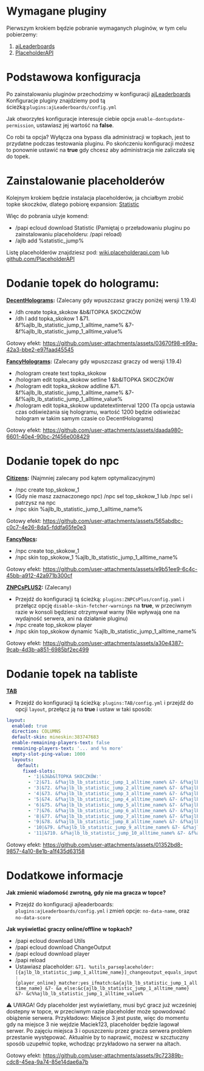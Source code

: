 # Wymagane pluginy

Pierwszym krokiem będzie pobranie wymaganych pluginów, w tym celu pobierzemy:
1. [ajLeaderboards](https://modrinth.com/plugin/ajleaderboards/versions)
2. [PlaceholderAPI](https://hangar.papermc.io/HelpChat/PlaceholderAPI/versions)

# Podstawowa konfiguracja 

Po zainstalowaniu pluginów przechodzimy w konfiguracji [ajLeaderboards](https://modrinth.com/plugin/ajleaderboards/versions)
Konfiguracje pluginy znajdziemy pod tą ścieżką:``plugins:ajLeaderboards/config.yml``

Jak otworzyłeś konfiguracje interesuje ciebie opcja ``enable-dontupdate-permission``, ustawiasz jej wartość na **false**.

Co robi ta opcja? Wyłącza ona bypass dla administracji w topkach, jest to przydatne podczas testowania pluginu. Po skończeniu konfiguracji możesz to ponownie ustawić na **true** gdy chcesz aby administracja nie zaliczała się do topek.

# Zainstalowanie placeholderów

Kolejnym krokiem będzie instalacja placeholderów, ja chciałbym zrobić topke skoczków, dlatego pobiorę expansion: [Statistic](https://api.extendedclip.com/expansions/statistic/)

Więc do pobrania użyje komend:
- /papi ecloud download Statistic (Pamiętaj o przeładowaniu pluginu po zainstalowaniu placeholderu: /papi reload)
- /ajlb add %statistic_jump%

Listę placeholderów znajdziesz pod: [wiki.placeholderapi.com](https://wiki.placeholderapi.com/users/placeholder-list/) lub [github.com/PlaceholderAPI](https://github.com/PlaceholderAPI/PlaceholderAPI/wiki/Placeholders)

# Dodanie topek do hologramu:

**[DecentHolograms](https://modrinth.com/plugin/decentholograms):** (Zalecany gdy wpuszczasz graczy poniżej wersji 1.19.4)

- /dh create topka_skokow &b&lTOPKA SKOCZKÓW
- /dh l add topka_skokow 1 &71. &f%ajlb_lb_statistic_jump_1_alltime_name% &7- &f%ajlb_lb_statistic_jump_1_alltime_value%

Gotowy efekt: https://github.com/user-attachments/assets/03670f98-e99a-42a3-bbe2-e97faad45545

**[FancyHolograms](https://modrinth.com/plugin/fancyholograms):** (Zalecany gdy wpuszczasz graczy od wersji 1.19.4)

- /hologram create text topka_skokow
- /hologram edit topka_skokow setline 1 &b&lTOPKA SKOCZKÓW
- /hologram edit topka_skokow addline &71. &f%ajlb_lb_statistic_jump_1_alltime_name% &7- &f%ajlb_lb_statistic_jump_1_alltime_value%
- /hologram edit topka_skokow updatetextinterval 1200 (Ta opcja ustawia czas odświeżania się hologramu, wartość 1200 będzie odświeżać hologram w takim samym czasie co DecentHolograms)

Gotowy efekt: https://github.com/user-attachments/assets/daada980-6601-40e4-90bc-2f456e008429

# Dodanie topek do npc

**[Citizens](https://ci.citizensnpcs.co/job/citizens2/):** (Najmniej zalecany pod kątem optymalizacyjnym)

- /npc create top_skokow_1
- (Gdy nie masz zaznaczonego npc) /npc sel top_skokow_1 lub /npc sel i patrzysz na npc
- /npc skin %ajlb_lb_statistic_jump_1_alltime_name%

Gotowy efekt: https://github.com/user-attachments/assets/565abdbc-c0c7-4e26-8da5-fddfa65fe0e3

**[FancyNpcs](https://modrinth.com/plugin/fancynpcs):**

- /npc create top_skokow_1
- /npc skin top_skokow_1 %ajlb_lb_statistic_jump_1_alltime_name%

Gotowy efekt: https://github.com/user-attachments/assets/e9b51ee9-6c4c-45bb-a912-42a971b300cf

**[ZNPCsPLUS2](https://modrinth.com/plugin/znpcsplus):** (Zalecany) 

- Przejdź do konfiguracji tą ścieżką: ``plugins:ZNPCsPlus/config.yaml`` i przełącz opcję ``disable-skin-fetcher-warnings`` na **true**, w przeciwnym razie w konsoli będziesz otrzymywał warny (Nie wpływają one na wydajność serwera, ani na działanie pluginu)
- /npc create top_skokow player
- /npc skin top_skokow dynamic %ajlb_lb_statistic_jump_1_alltime_name% 

Gotowy efekt: https://github.com/user-attachments/assets/a30e4387-9cab-4d3b-a851-6985bf2ec499

# Dodanie topek na tabliste

**[TAB](https://modrinth.com/plugin/tab-was-taken)**

- Przejdź do konfiguracji tą ścieżką: ``plugins:TAB/config.yml`` i przejdź do opcji ``layout``, przełącz ją na **true** i ustaw w taki sposób:

```yml
layout:
  enabled: true
  direction: COLUMNS
  default-skin: mineskin:383747683
  enable-remaining-players-text: false
  remaining-players-text: '... and %s more'
  empty-slot-ping-value: 1000
  layouts:
    default:
      fixed-slots:
        - '1|&3&b&lTOPKA SKOCZKÓW:'
        - '2|&71. &f%ajlb_lb_statistic_jump_1_alltime_name% &7- &f%ajlb_lb_statistic_jump_1_alltime_value%'
        - '3|&72. &f%ajlb_lb_statistic_jump_2_alltime_name% &7- &f%ajlb_lb_statistic_jump_2_alltime_value%'
        - '4|&73. &f%ajlb_lb_statistic_jump_3_alltime_name% &7- &f%ajlb_lb_statistic_jump_3_alltime_value%'
        - '5|&74. &f%ajlb_lb_statistic_jump_4_alltime_name% &7- &f%ajlb_lb_statistic_jump_4_alltime_value%'
        - '6|&75. &f%ajlb_lb_statistic_jump_5_alltime_name% &7- &f%ajlb_lb_statistic_jump_5_alltime_value%'
        - '7|&76. &f%ajlb_lb_statistic_jump_6_alltime_name% &7- &f%ajlb_lb_statistic_jump_6_alltime_value%'
        - '8|&77. &f%ajlb_lb_statistic_jump_7_alltime_name% &7- &f%ajlb_lb_statistic_jump_7_alltime_value%'
        - '9|&78. &f%ajlb_lb_statistic_jump_8_alltime_name% &7- &f%ajlb_lb_statistic_jump_8_alltime_value%'
        - '10|&79. &f%ajlb_lb_statistic_jump_9_alltime_name% &7- &f%ajlb_lb_statistic_jump_9_alltime_value%'
        - '11|&710. &f%ajlb_lb_statistic_jump_10_alltime_name% &7- &f%ajlb_lb_statistic_jump_10_alltime_value%'
```
Gotowy efekt: https://github.com/user-attachments/assets/01352bd8-9857-4a10-8e1b-a1f435d63158

# Dodatkowe informacje

**Jak zmienić wiadomość zwrotną, gdy nie ma gracza w topce?**

- Przejdź do konfiguracji ajleaderboards: ``plugins:ajLeaderboards/config.yml`` i zmień opcje: ``no-data-name``, oraz ``no-data-score``

**Jak wyświetlać graczy online/offline w topkach?**
- /papi ecloud download Utils
- /papi ecloud download ChangeOutput
- /papi ecloud download player
- /papi reload
- Ustawiasz placeholder: ``&71. %utils_parseplaceholder:[{ajlb_lb_statistic_jump_1_alltime_name}]_changeoutput_equals_input:{player_online}_matcher:yes_ifmatch:&a{ajlb_lb_statistic_jump_1_alltime_name} &7- &a_else:&c{ajlb_lb_statistic_jump_1_alltime_name} &7- &c%%ajlb_lb_statistic_jump_1_alltime_value%``

⚠ UWAGA! Gdy placeholder jest wyświetlany, musi być gracz już wcześniej dostepny w topce, w przeciwnym razie placeholder może spowodować obiążenie serwera.
Przykładowo: Miejsce 3 jest puste, więc do momentu gdy na miejsce 3 nie wejdzie Maciek123, placeholder będzie lagował serwer. Po zajęciu miejsca 3 i opuszczeniu przez gracza serwera problem przestanie występować. Aktualnie by to naprawić, możesz w szcztuczny sposób uzupełnić topke, wchodząc przykładowo na serwer na altach.

Gotowy efekt: https://github.com/user-attachments/assets/9c72389b-cdc8-45ea-9a74-85e14dae6a7b


